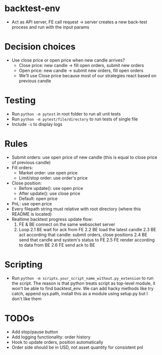 # backtest-env
- Act as API server, FE call request -> server creates a new back-test process and run with the input params

# Decision choices
- Use close price or open price when new candle arrives?
  - Close price: new candle -> fill open orders, submit new orders
  - Open price: new candle -> submit new orders, fill open orders
  - We'll use Close price because most of our strategies react based on previous candle

# Testing
- Run `python -m pytest` in root folder to run all unit tests
- Run `python -m pytest/file/directory` to run tests of single file
- Include `-s` to display logs

# Rules
- Submit orders: use open price of new candle (this is equal to close price of previous candle)
- Fill orders:
  - Market order: use open price
  - Limit/stop order: use order's price
- Close position:
  - Before update(): use open price
  - After update(): use close price
  - Default: open price
- PnL: use open price
- Every filepath string must relative with root directory (where this README is located)
- Realtime backtest progress update flow: 
  1. FE & BE connect on the same websocket server
  2. Loop
     2.1 BE wait for ack from FE
     2.2 BE load the latest candle
     2.3 BE act according that candle: submit orders, close positions
     2.4 BE send that candle and system's status to FE
     2.5 FE render according to data from BE
     2.6 FE send ack to BE

# Scripting
- Run `python -m scripts.your_script_name_without.py_extension` to run the script.
The reason is that python treats script as top-level module, it won't be able to find backtest_env.
We can add hacky methods like try catch, append sys.path, install this as a module using setup.py but I don't like them

# TODOs
- Add stop/pause button
- Add logging functionality: order history
- Hook to update orders, position automatically
- Order side should be in USD, not asset quantity for consistent pnl